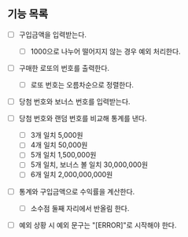 ## 기능 목록

- [ ] 구입금액을 입력받는다.
  - [ ] 1000으로 나누어 떨어지지 않는 경우 예외 처리한다.
- [ ] 구매한 로또의 번호를 출력한다.
  - [ ] 로또 번호는 오름차순으로 정렬한다.
- [ ] 당첨 번호와 보너스 번호를 입력받는다.
- [ ] 당첨 번호와 랜덤 번호를 비교해 통계를 낸다.
  - [ ] 3개 일치 5,000원
  - [ ] 4개 일치 50,000원
  - [ ] 5개 일치 1,500,000원
  - [ ] 5개 일치, 보너스 볼 일치 30,000,000원
  - [ ] 6개 일치 2,000,000,000원
- [ ] 통계와 구입금액으로 수익률을 계산한다.
  - [ ] 소수점 둘째 자리에서 반올림 한다.
- [ ] 예외 상황 시 예외 문구는 "[ERROR]"로 시작해야 한다.

